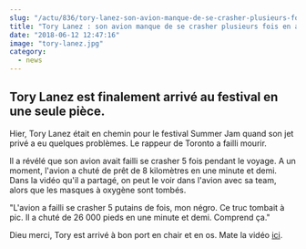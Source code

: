 ```yaml
--- 
slug: "/actu/836/tory-lanez-son-avion-manque-de-se-crasher-plusieurs-fois-en-allant-au-festival-summer-jam-video"
title: "Tory Lanez : son avion manque de se crasher plusieurs fois en allant au festival Summer Jam ! (VIDEO)"
date: "2018-06-12 12:47:16"
image: "tory-lanez.jpg"
category:
  - news
---
```

<h2>Tory Lanez est finalement arrivé au festival en une seule pièce.</h2>

<p>Hier, Tory Lanez était en chemin pour le festival Summer Jam quand son jet privé a eu quelques problèmes. Le rappeur de Toronto a failli mourir.</p>

<p>Il a révélé que son avion avait failli se crasher 5 fois pendant le voyage. A un moment, l'avion a chuté de prêt de 8 kilomètres en une minute et demi. Dans la vidéo qu'il a partagé, on peut le voir dans l'avion avec sa team, alors que les masques à oxygène sont tombés.</p>

<p>"L'avion a failli se crasher 5 putains de fois, mon négro. Ce truc tombait à pic. Il a chuté de 26 000 pieds en une minute et demi. Comprend ça."</p>

<p>Dieu merci, Tory est arrivé à bon port en chair et en os. Mate la vidéo <a href="https://www.instagram.com/p/Bj3TbB3B6HQ/?utm_source=ig_embed">ici</a>.</p>